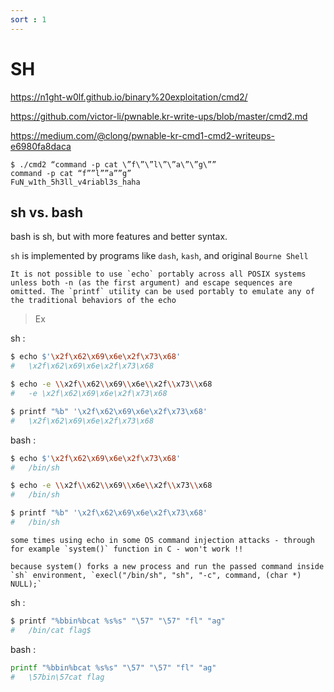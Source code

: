 ```yaml
---
sort : 1
---
```



# SH 

https://n1ght-w0lf.github.io/binary%20exploitation/cmd2/

https://github.com/victor-li/pwnable.kr-write-ups/blob/master/cmd2.md

https://medium.com/@clong/pwnable-kr-cmd1-cmd2-writeups-e6980fa8daca


```
$ ./cmd2 “command -p cat \”f\”\”l\”\”a\”\”g\””
command -p cat “f””l””a””g”
FuN_w1th_5h3ll_v4riabl3s_haha
```













## sh vs. bash 

bash is sh, but with more features and better syntax.

`sh` is implemented by programs like `dash`, `kash`, and original `Bourne Shell`


```note
It is not possible to use `echo` portably across all POSIX systems unless both -n (as the first argument) and escape sequences are omitted. The `printf` utility can be used portably to emulate any of the traditional behaviors of the echo
```


> Ex

sh : 
```sh 
$ echo $'\x2f\x62\x69\x6e\x2f\x73\x68'
#	\x2f\x62\x69\x6e\x2f\x73\x68

$ echo -e \\x2f\\x62\\x69\\x6e\\x2f\\x73\\x68
#	-e \x2f\x62\x69\x6e\x2f\x73\x68

$ printf "%b" '\x2f\x62\x69\x6e\x2f\x73\x68'
#	\x2f\x62\x69\x6e\x2f\x73\x68
```

bash :
```bash
$ echo $'\x2f\x62\x69\x6e\x2f\x73\x68'
#	/bin/sh

$ echo -e \\x2f\\x62\\x69\\x6e\\x2f\\x73\\x68
#	/bin/sh

$ printf "%b" '\x2f\x62\x69\x6e\x2f\x73\x68'
#	/bin/sh
```

```tip
some times using echo in some OS command injection attacks - through for example `system()` function in C - won't work !! 

because system() forks a new process and run the passed command inside `sh` environment, `execl("/bin/sh", "sh", "-c", command, (char *) NULL);`
```

sh :
```sh              
$ printf "%bbin%bcat %s%s" "\57" "\57" "fl" "ag"
#	/bin/cat flag$														finally !! 
```

bash :
```bash
printf "%bbin%bcat %s%s" "\57" "\57" "fl" "ag"
#	\57bin\57cat flag                                                                                                                    
```
